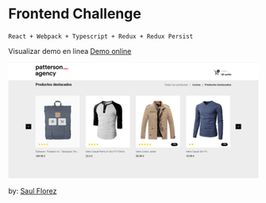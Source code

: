 # Frontend Challenge

`React + Webpack + Typescript + Redux + Redux Persist `

Visualizar demo en linea [Demo online](https://patterson-agency-store.vercel.app/)

![Demo online](https://raw.githubusercontent.com/sherzo/patterson-challenge/master/src/assets/images/demo-online-capture.png)

by: [Saul Florez](https://github.com/sherzo)
